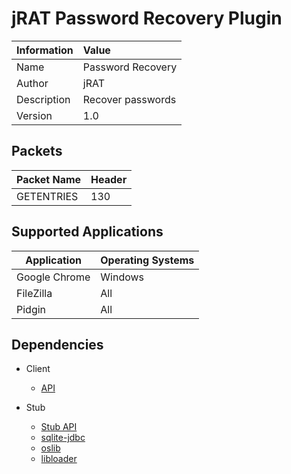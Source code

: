 # jRAT Password Recovery Plugin

| Information	| Value
| ---           |:---
| Name			| Password Recovery
| Author     	| jRAT
| Description   | Recover passwords
| Version		| 1.0

## Packets

| Packet Name	| Header
| ---           | :---
| GETENTRIES	| 130

## Supported Applications

| Application 	| Operating Systems
| ---		| :---
| Google Chrome	| Windows
| FileZilla	| All
| Pidgin	| All

## Dependencies

- Client
	- [API](https://github.com/java-rat/jrat-api)

- Stub
	- [Stub API](https://github.com/java-rat/jrat-stub-api)
	- [sqlite-jdbc](https://bitbucket.org/xerial/sqlite-jdbc/downloads)
	- [oslib](https://github.com/redpois0n/oslib)
	- [libloader](https://github.com/redpois0n/libloader)
